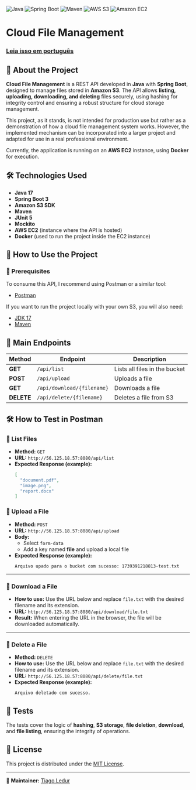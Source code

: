 ![Java](https://img.shields.io/badge/Java-17-orange?logo=java&logoColor=white)
![Spring Boot](https://img.shields.io/badge/Spring%20Boot-green?logo=springboot&logoColor=white)
![Maven](https://img.shields.io/badge/Maven-C71A36?logo=apachemaven&logoColor=white)
![AWS S3](https://img.shields.io/badge/AWS%20S3-Storage-orange?logo=amazons3&logoColor=white)
![Amazon EC2](https://img.shields.io/badge/Amazon%20EC2-Cloud-orange?logo=amazonaws&logoColor=white)

# Cloud File Management

### [Leia isso em português](README.md)

## 📌 About the Project

**Cloud File Management** is a REST API developed in **Java** with **Spring Boot**, designed to manage files stored in **Amazon S3**. The API allows **listing, uploading, downloading, and deleting** files securely, using hashing for integrity control and ensuring a robust structure for cloud storage management.

This project, as it stands, is not intended for production use but rather as a demonstration of how a cloud file management system works. However, the implemented mechanism can be incorporated into a larger project and adapted for use in a real professional environment.

Currently, the application is running on an **AWS EC2** instance, using **Docker** for execution.

## 🛠️ Technologies Used

- **Java 17**
- **Spring Boot 3**
- **Amazon S3 SDK**
- **Maven**
- **JUnit 5**
- **Mockito**
- **AWS EC2** (instance where the API is hosted)
- **Docker** (used to run the project inside the EC2 instance)

## 🚀 How to Use the Project

### 🔧 Prerequisites

To consume this API, I recommend using Postman or a similar tool:

- [Postman](https://www.postman.com/)

If you want to run the project locally with your own S3, you will also need:

- [JDK 17](https://www.oracle.com/java/technologies/javase/jdk17-archive-downloads.html)
- [Maven](https://maven.apache.org/)

## 📌 Main Endpoints

| Method  | Endpoint          | Description                     |
|---------|------------------|--------------------------------|
| **GET**  | `/api/list`     | Lists all files in the bucket |
| **POST** | `/api/upload`   | Uploads a file |
| **GET**  | `/api/download/{filename}` | Downloads a file |
| **DELETE** | `/api/delete/{filename}` | Deletes a file from S3 |

## 🛠️ How to Test in Postman

### 🔹 List Files
- **Method:** `GET`
- **URL:** `http://56.125.18.57:8080/api/list`
- **Expected Response (example):**
  ```json
  [
    "document.pdf",
    "image.png",
    "report.docx"
  ]
  ```

### 🔹 Upload a File
- **Method:** `POST`
- **URL:** `http://56.125.18.57:8080/api/upload`
- **Body:**
  - Select `form-data`
  - Add a key named **file** and upload a local file
- **Expected Response (example):**
  ```
  Arquivo upado para o bucket com sucesso: 1739391218813-test.txt
  ```
---
### 🔹 Download a File
- **How to use:** Use the URL below and replace `file.txt` with the desired filename and its extension.
- **URL:** `http://56.125.18.57:8080/api/download/file.txt`
- **Result:** When entering the URL in the browser, the file will be downloaded automatically.
---
### 🔹 Delete a File
- **Method:** `DELETE`
- **How to use:** Use the URL below and replace `file.txt` with the desired filename and its extension.
- **URL:** `http://56.125.18.57:8080/api/delete/file.txt`
- **Expected Response (example):**
  ```
  Arquivo deletado com sucesso.
  ```

## 🧪 Tests  
The tests cover the logic of **hashing**, **S3 storage**, **file deletion**, **download**, and **file listing**, ensuring the integrity of operations.

## 📜 License

This project is distributed under the [MIT License](https://opensource.org/licenses/MIT).

---
📌 **Maintainer:** [Tiago Ledur](https://github.com/TiagoLedur)
